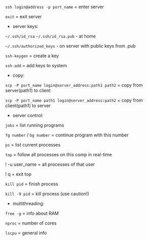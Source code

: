 `ssh login@address -p port_name` = enter server

`exit` = exit server

- server keys:

`~/.ssh/id_rsa`
`~/.ssh/id_rsa.pub` - at home

`~/.ssh/authorized_keys` - on server with public keys from .pub

`ssh-keygen` = create a key

`ssh-add` = add keys to system

- copy:

`scp -P port_name login@server_address:path1 path2` = copy from server(path1) to client

`scp -P port_name path1 login@server_address:path2` = copy from client(path1) to server

- server control:

`jobs` = list running programs

`fg number` / `bg number` = continue program with this number

`ps` = list current processes

`top` = follow all processes on this comp in real-time

! -u user_name = all processes of that user

! q = exit top

`kill pid` = finish process

`kill -9 pid` = kill process (use caution!)

- multithreading:

`free -g` = info about RAM

`nproc` = number of cores

`lscpu` = general info
